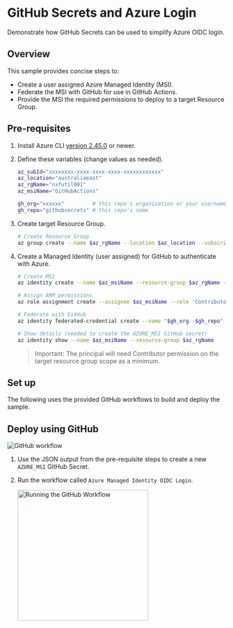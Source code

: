 # GitHub Secrets and Azure Login

Demonstrate how GitHub Secrets can be used to simplify Azure OIDC login.

## Overview

This sample provides concise steps to:
- Create a user assigned Azure Managed Identity (MSI).
- Federate the MSI with GitHub for use in GitHub Actions.
- Provide the MSI the required permissions to deploy to a target Resource Group.

## Pre-requisites

1. Install Azure CLI [version 2.45.0](https://learn.microsoft.com/en-us/cli/azure/install-azure-cli-linux?pivots=apt) or newer.

1. Define these variables (change values as needed).

    ``` bash 
    az_subId="xxxxxxxx-xxxx-xxxx-xxxx-xxxxxxxxxxxx"
    az_location="australiaeast"
    az_rgName="nxfutil001"
    az_msiName="GitHubActions"

    gh_org="xxxxxx"         # this repo's organization or your username 
    gh_repo="githubsecrets" # this repo's name
    ```

1. Create target Resource Group.

    ``` bash
    # Create Resource Group
    az group create --name $az_rgName --location $az_location --subscription $az_subId
    ```

1. Create a Managed Identity (user assigned) for GitHub to authenticate with Azure. 

    ``` bash
    # Create MSI
    az identity create --name $az_msiName --resource-group $az_rgName --subscription $az_subId

    # Assign ARM permissions
    az role assignment create --assignee $az_msiName --role 'Contributor' --scope /subscriptions/$az_subId/resourceGroups/$az_rgName

    # Federate with GitHub
    az identity federated-credential create --name "$gh_org--$gh_repo" --identity-name $az_msiName --subject "repo:$gh_org/$gh_repo:ref:refs/heads/main" --issuer "https://token.actions.githubusercontent.com" --resource-group $az_rgName --subscription $az_subId 

    # Show details (needed to create the AZURE_MSI GitHub secret)
    az identity show --name $az_msiName --resource-group $az_rgName
    ```

    > Important: The principal will need Contributor permission on the target resource group scope as a minimum.

## Set up

The following uses the provided GitHub workflows to build and deploy the sample.

## Deploy using GitHub

![GitHub workflow](https://github.com/axgonz/azure-nextflow/actions/workflows/cicd.yml/badge.svg?branch=main)

1. Use the JSON output from the pre-requisite steps to create a new `AZURE_MSI` GitHub Secret.

1. Run the workflow called `Azure Managed Identity OIDC Login`.

    <img src="./docs/GitHubWorkflow.png" width="300" alt="Running the GitHub Workflow">